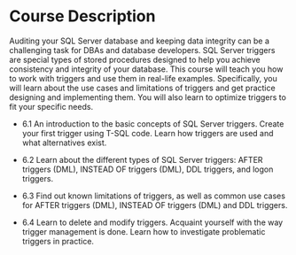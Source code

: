 # Course Description

Auditing your SQL Server database and keeping data integrity can be a challenging task for DBAs and database developers. SQL Server triggers are special types of stored procedures designed to help you achieve consistency and integrity of your database. This course will teach you how to work with triggers and use them in real-life examples. Specifically, you will learn about the use cases and limitations of triggers and get practice designing and implementing them. You will also learn to optimize triggers to fit your specific needs.

* 6.1 An introduction to the basic concepts of SQL Server triggers. Create your first trigger using T-SQL code. Learn how triggers are used and what alternatives exist.

* 6.2 Learn about the different types of SQL Server triggers: AFTER triggers (DML), INSTEAD OF triggers (DML), DDL triggers, and logon triggers.

* 6.3 Find out known limitations of triggers, as well as common use cases for AFTER triggers (DML), INSTEAD OF triggers (DML) and DDL triggers.

* 6.4 Learn to delete and modify triggers. Acquaint yourself with the way trigger management is done. Learn how to investigate problematic triggers in practice.
